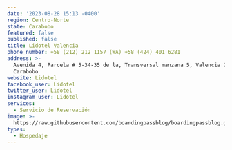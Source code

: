 ```yaml
---
date: '2023-08-28 15:13 -0400'
region: Centro-Norte
state: Carabobo
featured: false
published: false
title: Lidotel Valencia
phone_number: +58 (212) 212 1157 (WA) +58 (424) 401 6281
address: >-
  Avenida 4, Parcela # 5-34-35 de la, Transversal manzana 5, Valencia 2005,
  Carabobo
website: Lidotel
facebook_user: Lidotel
twitter_user: Lidotel
instagram_user: Lidotel
services:
  - Servicio de Reservación
image: >-
  https://raw.githubusercontent.com/boardingpassblog/boardingpassblog.github.io/main/assets/images/LIDO-VAL-LOGO.jpg
types:
  - Hospedaje
---
```


